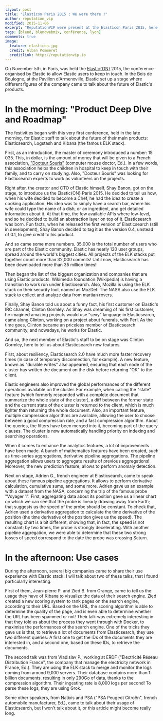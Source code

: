 ```yaml
---
layout: post
title: "Elasticon Paris 2015 : We were there !"
author: reputation_vip
modified: 2015-11-06
excerpt: "ReputationVIP were present at the Elasticon Paris 2015, here is what we thought about it!"
tags: [blend, blendwebmix, conférence, lyon]
comments: true
image:
  feature: elasticon.jpg
  credit: Alban Pommeret
  creditlink: http://reputationvip.io
---
```


On November 5th, in Paris, was held the [Elastic{ON}](https://www.elastic.co/elasticon) 2015, the conference organised
by Elastic to allow Elastic users to keep in touch. In the Bois de Boulogne, at the Pavillon d'Armenoville,
Elastic set up a stage where different figures of the company came to talk about the future of Elastic's products.

# In the morning: "Product Deep Dive and Roadmap"

The festivities began with this very first conference, held in the late morning, for Elastic staff to talk about
the future of their main products: Elasticsearch, Logstash and Kibana (the famous ELK stack).

First, as an introduction, the master of ceremony introduced a number: 15 035. This, in dollar, is the amount of money
that will be given to a French association, ["Docteur Souris"](www.docteursouris.fr) (computer mouse doctor, Ed.). In
a few words, this association helps the children in hospital to keep in touch with their family, and to carry on
studying. Also, "Docteur Souris" was looking for Elasticsearch experts to work as volunteers on the projects.

Right after, the creator and CTO of Elastic himself, Shay Banon, got on the stage, to introduce us the Elastic{ON} Paris
2015. He decided to tell us how, when his wife decided to become a Chef, he had the idea to create a cooking
application. His idea was to simply have a search bar, where his wife could type the name of a dish, or an
ingredient, and get detailed information about it. At that time, the few available APIs where low-level,
and so he decided to build an abstraction layer on top of it. Elasticsearch was born. Fun facts, when he released the
first version of Elasticsearch (still in development), Shay Banon decided to tag it as the version 0.4, unstead of
0.1, to give credit to his product.

And so came some more numbers. 35,000 is the total number of users who are part of the Elastic community. Elastic
has nearly 120 user groups, spread around the world's biggest cities. All projects of the ELK stacks put together
count more than 32,000 commits! Until now, Elasticsearch has been downloaded more than 35 million times!

Then began the list of the biggest organization and companies that are using Elastic products. Wikimedia foundation
(Wikipedia) is having a transition to work run under Elasticsearch. Also, Mozilla is using the ELK stack on their
security tool, named as MozDef. The NASA also use the ELK stack to collect and analyze data from martian rovers.

Finally, Shay Banon told us about a funny fact, his first customer on Elastic's IRC channel, Clinton Gormley. As Shay
was dreaming of his first customer, he imagined amazing projects would use "sexy" language in Elasticsearch, came along
Clinton, working on a project about funerals, with Perl. As the time goes, Clinton became an priceless member
of Elasticsearch community, and nowadays, he works for Elastic.

And so, the next member of Elastic's staff to be on stage was Clinton Gormley, here to tell us about Elasticsearch new
features.

First, about resiliency, Elasticsearch 2.0 have much more faster recovery times (in case of temporary disconnection, for
example). A new feature, known as "durable writes" also appeared, ensuring that each node of the cluster has written
the document on the disk before returning "OK" to the client.

Elastic engineers also improved the global performances of the different operations available on the cluster. For
example, when calling the "state" feature (which formerly responded with a complete document that summarize the whole
state of the cluster), a diff between the former state and the current state of the cluster is returned to the client,
which is much lighter than returning the whole document. Also, an important feature, multiple compression algorithms are
available, allowing the user to choose between a good compression rate, and a fast compression algorithm. About the
queries, the filters have been merged into it, becoming part of the query clauses. The cluster is now automatically
handling priority on indexing and searching operations.

When it comes to enhance the analytics features, a lot of improvements have been made. A bunch of mathematics features
have been created, such as time-series aggregations, derivative pipeline aggregations. The pipeline aggregation allows
users to aggregate results of previous aggregations! Moreover, the new prediction feature, allows to perform anomaly
detection.

Next on stage, Adrien G., french engineer at Elasticsearch, came to speak about these famous pipeline aggregations.
It allows to perform derivative calculation, cumulative sums, and some more. Adrien gave us an example with a dataset
from the NASA, concerning the trip of the famous probe "Voyager 1". First, aggregating data about its position gave us a
linear chart on which we can see that the probe is linearly drawing away from Earth; that suggests us the speed of the
probe should be constant. To check that, Adrien used a derivative aggregation to calculate the time derivative of the
position (the time derivative of the position gives us the speed). The resulting chart is a bit different, showing that,
in fact, the speed is not constant; by two times, the probe is strongly decelerating. With another pipeline
aggregation, we were able to determine that these two strong losses of speed correspond to the date the probe was
crossing Saturn.

# In the afternoon: Use cases

During the afternoon, several big companies came to share their use experience with Elastic stack. I will talk about
two of these talks, that I found particularly interesting.

First of them, Jean-pierre P. and Zied B. from Orange, came to tell us the usage they have of Kibana to visualize
the data of their search engine. Zied created a new scoring system to rank pages on the search engine, according
to their URL. Based on the URL, the scoring algorithm is able to determine the quality of the page, and is even able
to determine whether the URL has been spammed or not! Their talk was extremely interesting in that they told us about
the process they went through with Docker, to maximise the performances of the search engine. One of the tricks they
gave us is that, to retrieve a lot of documents from Elasticsearch, they use two different queries: A first one to get
the IDs of the documents they are interested in, and a second one, based on these IDs, to retrieve the documents.

The second talk was from Vladislav P., working at ERDF ("Electricité Réseau Distribution France", the company that manage
the electricity network in France, Ed.). They are using the ELK stack to merge and monitor the logs coming from around
9,000 servers. Their database contains more than 1 billion documents, resulting in only 290Go of data, thanks to the
compression algorithm. Their ingesting rate is 8,000 logs per second! To parse these logs, they are using Grok.

Some other speakers, from Natixis and PSA ("PSA Peugeot Citroën", french automobile manufacturer, Ed.), came to talk
about their usage of Elasticsearch, but I won't talk about it, or this article might become really long.
